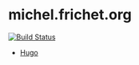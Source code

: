 # michel.frichet.org

[![Build Status](https://travis-ci.org/frichet/michel.svg?branch=master)](https://travis-ci.org/frichet/michel)

* [Hugo](https://gohugo.io/)
